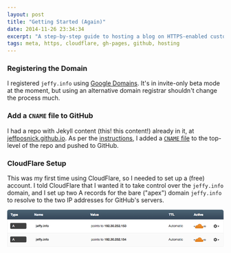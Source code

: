 ```yaml
---
layout: post
title: "Getting Started (Again)"
date: 2014-11-26 23:34:34
excerpt: "A step-by-step guide to hosting a blog on HTTPS-enabled custom domain."
tags: meta, https, cloudflare, gh-pages, github, hosting
---
```


### Registering the Domain
I registered `jeffy.info` using [Google Domains](https://domains.google.com).
It's in invite-only beta mode at the moment, but using an alternative domain registrar shouldn't change the process much.

### Add a `CNAME` file to GitHub
I had a repo with Jekyll content (this! this content!) already in it, at [jeffposnick.github.io](https://github.com/jeffposnick/jeffposnick.github.io).
As per the [instructions](https://help.github.com/articles/adding-a-cname-file-to-your-repository/), I added a [`CNAME` file](https://github.com/jeffposnick/jeffposnick.github.io/blob/master/CNAME) to the top-level of the repo and pushed to GitHub.

### CloudFlare Setup
This was my first time using CloudFlare, so I needed to set up a (free) account.
I told CloudFlare that I wanted it to take control over the `jeffy.info` domain, and I set up two A records for the bare ("apex") domain `jeffy.info` to resolve to the two IP addresses for GitHub's servers.

![A record screenshoot](/assets/images/cloudflare_dns_settings.png)
